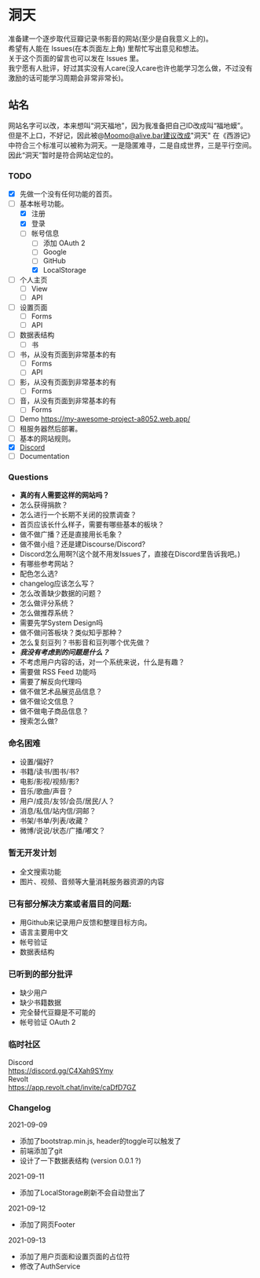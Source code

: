 # 洞天

准备建一个逐步取代豆瓣记录书影音的网站(至少是自我意义上的)。  
希望有人能在 Issues(在本页面左上角) 里帮忙写出意见和想法。    
关于这个页面的留言也可以发在 Issues 里。  
我宁愿有人批评，好过其实没有人care(没人care也许也能学习怎么做，不过没有激励的话可能学习周期会非常非常长)。  

## 站名
网站名字可以改，本来想叫“洞天福地”，因为我准备把自己ID改成叫“福地蟆”。
但是不上口，不好记，因此被@Moomo@alive.bar建议改成"洞天"
在《西游记》中符合三个标准可以被称为洞天。一是隐匿难寻，二是自成世界，三是平行空间。
因此“洞天”暂时是符合网站定位的。

### TODO  
- [x] 先做一个没有任何功能的首页。
- [ ] 基本帐号功能。
  - [x] 注册
  - [x] 登录
  - [ ] 帐号信息
    - [ ] 添加 OAuth 2  
    - [ ] Google  
    - [ ] GitHub  
    - [x] LocalStorage
- [ ] 个人主页
  - [ ] View
  - [ ] API
- [ ] 设置页面
  - [ ] Forms
  - [ ] API
- [ ] 数据表结构
  - [ ] 书
- [ ] 书，从没有页面到非常基本的有
  - [ ] Forms
  - [ ] API
- [ ] 影，从没有页面到非常基本的有
  - [ ] Forms
- [ ] 音，从没有页面到非常基本的有
  - [ ] Forms
- [ ] Demo https://my-awesome-project-a8052.web.app/  
- [ ] 租服务器然后部署。
- [ ] 基本的网站规则。
- [x] [Discord](https://discord.gg/C4Xah9SYmy) 
- [ ] Documentation

### Questions
- **真的有人需要这样的网站吗？**
- 怎么获得捐款？
- 怎么进行一个长期不关闭的投票调查？
- 首页应该长什么样子，需要有哪些基本的板块？
- 做不做广播？还是直接用长毛象？
- 做不做小组？还是建Discourse/Discord?
- Discord怎么用啊?(这个就不用发Issues了，直接在Discord里告诉我吧。)
- 有哪些参考网站？
- 配色怎么选?
- changelog应该怎么写？
- 怎么改善缺少数据的问题？
- 怎么做评分系统？
- 怎么做推荐系统？
- 需要先学System Design吗
- 做不做问答板块？类似知乎那种？
- 怎么复刻豆列？书影音和豆列哪个优先做？
- ***我没有考虑到的问题是什么？***
- 不考虑用户内容的话，对一个系统来说，什么是有趣？  
- 需要做 RSS Feed 功能吗
- 需要了解反向代理吗
- 做不做艺术品展览品信息？
- 做不做论文信息？
- 做不做电子商品信息？
- 搜索怎么做?

### 命名困难
- 设置/偏好?
- 书籍/读书/图书/书?
- 电影/影视/视频/影?
- 音乐/歌曲/声音？
- 用户/成员/友邻/会员/居民/人？
- 消息/私信/站内信/洞邮？
- 书架/书单/列表/收藏？
- 微博/说说/状态/广播/嘟文？

### 暂无开发计划
- 全文搜索功能
- 图片、视频、音频等大量消耗服务器资源的内容
  
### 已有部分解决方案或者眉目的问题:  
- 用Github来记录用户反馈和整理目标方向。
- 语言主要用中文
- 帐号验证
- 数据表结构
  
### 已听到的部分批评
- 缺少用户
- 缺少书籍数据
- 完全替代豆瓣是不可能的
- 帐号验证 OAuth 2  

### 临时社区
Discord  
https://discord.gg/C4Xah9SYmy  
Revolt  
https://app.revolt.chat/invite/caDfD7GZ  


### Changelog  
2021-09-09  
- 添加了bootstrap.min.js, header的toggle可以触发了    
- 前端添加了git  
- 设计了一下数据表结构 (version 0.0.1 ?)

2021-09-11
- 添加了LocalStorage刷新不会自动登出了  

2021-09-12  
- 添加了网页Footer  

2021-09-13
- 添加了用户页面和设置页面的占位符
- 修改了AuthService
